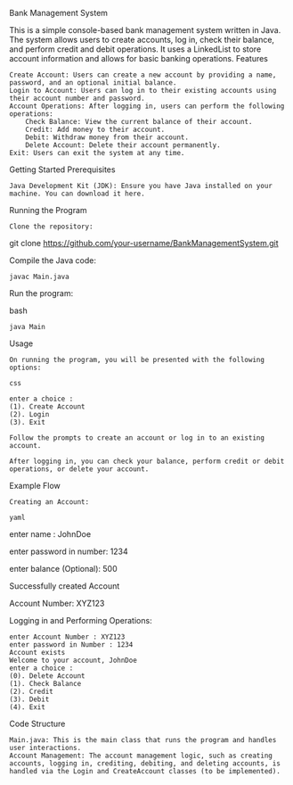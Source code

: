 Bank Management System

This is a simple console-based bank management system written in Java. The system allows users to create accounts, log in, check their balance, and perform credit and debit operations. It uses a LinkedList to store account information and allows for basic banking operations.
Features

    Create Account: Users can create a new account by providing a name, password, and an optional initial balance.
    Login to Account: Users can log in to their existing accounts using their account number and password.
    Account Operations: After logging in, users can perform the following operations:
        Check Balance: View the current balance of their account.
        Credit: Add money to their account.
        Debit: Withdraw money from their account.
        Delete Account: Delete their account permanently.
    Exit: Users can exit the system at any time.

Getting Started
Prerequisites

    Java Development Kit (JDK): Ensure you have Java installed on your machine. You can download it here.

Running the Program

    Clone the repository:


git clone https://github.com/your-username/BankManagementSystem.git

Compile the Java code:

``
javac Main.java
``

Run the program:

bash

    java Main

Usage

    On running the program, you will be presented with the following options:

    css

    enter a choice :
    (1). Create Account
    (2). Login
    (3). Exit

    Follow the prompts to create an account or log in to an existing account.

    After logging in, you can check your balance, perform credit or debit operations, or delete your account.

Example Flow

    Creating an Account:

    yaml

enter name : JohnDoe

enter password in number: 1234

enter balance (Optional): 500

Successfully created Account

Account Number: XYZ123

Logging in and Performing Operations:


    enter Account Number : XYZ123
    enter password in Number : 1234
    Account exists
    Welcome to your account, JohnDoe
    enter a choice :
    (0). Delete Account
    (1). Check Balance
    (2). Credit
    (3). Debit
    (4). Exit

Code Structure

    Main.java: This is the main class that runs the program and handles user interactions.
    Account Management: The account management logic, such as creating accounts, logging in, crediting, debiting, and deleting accounts, is handled via the Login and CreateAccount classes (to be implemented).
